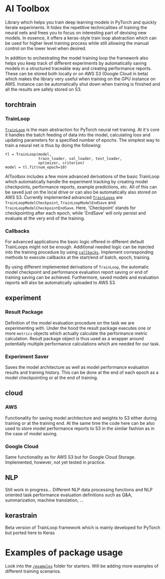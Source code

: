 # AI Toolbox

<!--[![Build Status](https://travis-ci.org/mv1388/AIToolbox.svg?branch=master)](https://travis-ci.org/mv1388/AIToolbox)-->
<!--[![CircleCI](https://circleci.com/gh/mv1388/AIToolbox/tree/master.svg?style=svg)](https://circleci.com/gh/mv1388/AIToolbox/tree/master)-->
<!--&nbsp; &nbsp;-->
<!--[![codebeat badge](https://codebeat.co/badges/04217a3f-a838-418f-8f14-66cf6ae1b03d)](https://codebeat.co/projects/github-com-mv1388-aitoolbox-master)-->
<!--[![Codacy Badge](https://api.codacy.com/project/badge/Grade/2a497fd39a0049d19d0749d6dc0beb75)](https://www.codacy.com/manual/mv1388/AIToolbox?utm_source=github.com&amp;utm_medium=referral&amp;utm_content=mv1388/AIToolbox&amp;utm_campaign=Badge_Grade)-->
<!--[![CodeFactor](https://www.codefactor.io/repository/github/mv1388/aitoolbox/badge)](https://www.codefactor.io/repository/github/mv1388/aitoolbox)-->


Library which helps you train deep learning models in PyTorch and quickly iterate experiments. 
It hides the repetitive technicalities of training the neural nets and 
frees you to focus on interesting part of devising new models. 
In essence, it offers a keras-style train loop abstraction which can be used for higher 
level training process while still allowing the manual control on the lower 
level when desired.

In addition to orchestrating the model training loop the framework also helps you keep track of different 
experiments by automatically saving models in a structured traceable way and creating performance reports. 
These can be stored both locally or on AWS S3 (Google Cloud in beta) which makes the library 
very useful when training on the GPU instance on AWS. Instance can be 
automatically shut down when training is finished and all the results 
are safely stored on S3.


## torchtrain

### TrainLoop

[`TrainLoop`](/AIToolbox/torchtrain/train_loop.py) is the main abstraction for PyTorch neural net training. At it's core
it handles the batch feeding of data into the model, calculating loss and updating parameters for a specified number of epochs.
The simplest way to train a neural net is thus by doing the following:
```
tl = TrainLoop(model,
               train_loader, val_loader, test_loader,
               optimizer, criterion)
model = tl.fit(num_epoch=10)
```

AIToolbox includes a few more advanced derivations of the basic TrainLoop
which automatically handle the experiment tracking by creating model
checkpoints, performance reports, example predictions, etc. All of this can be saved just on the local drive
or can also be automatically also stored on AWS S3.  Currently implemented advanced 
[`TrainLoops`](/AIToolbox/torchtrain/train_loop.py) are `TrainLoopModelCheckpoint`, `TrainLoopModelEndSave` and `TrainLoopModelCheckpointEndSave`.
Here, 'Checkpoint' stands for checkpointing after each epoch, while 'EndSave' will only persist and evaluate at the very end of the training. 

### Callbacks

For advanced applications the basic logic offered in different default TrainLoops might not be enough.
Additional needed logic can be injected into the training procedure by using [`callbacks`](/AIToolbox/torchtrain/callbacks). 
Implement corresponding methods to execute callbacks at the start/end of batch, epoch, training.

By using different implemented derivations of `TrainLoop`, the automatic 
model checkpoint and performance evaluation report saving or end of training 
saving can be achieved. Furthermore, saved models and evaluation reports 
will also be automatically uploaded to AWS S3.  


## experiment

### Result Package

Definition of the model evaluation procedure on the task we are experimenting with. 
Under the hood the result package executes one or more `metrics` objects which actually 
calculate the performance metric calculation. Result package object is thus used as a wrapper 
around potentially multiple performance calculations which are needed for our task.

### Experiment Saver 

Saves the model architecture as well as model performance evaluation results and training history. 
This can be done at the end of each epoch as a model checkpointing or at the end of training.


## cloud

### AWS 

Functionality for saving model architecture and weights to S3 either during 
training or at the training end. At the same time the code here can be also 
used to store model performance reports to S3 in the similar fashion as in the case of model saving.

### Google Cloud

Same functionality as for AWS S3 but for Google Cloud Storage. 
Implemented, however, not yet tested in practice. 


## NLP

Still work in progress... 
Different NLP data processing functions and NLP oriented task performance 
evaluation definitions such as Q&A, summarization, machine translation, ...

## kerastrain

Beta version of TrainLoop framework which is mainly developed for PyTorch but ported here to Keras


# Examples of package usage

Look into the [`/examples`](/examples) folder for starters. 
Will be adding more examples of different training scenarios.
